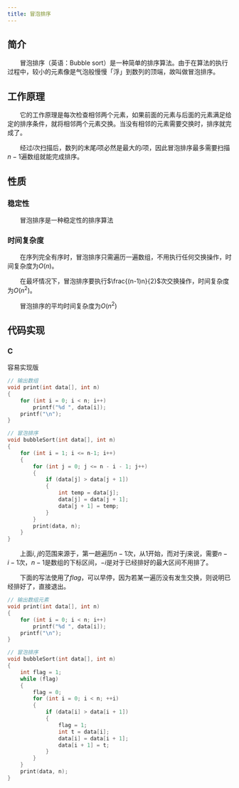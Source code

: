 ```yaml
---
title: 冒泡排序
---
```


## 简介

&emsp;&emsp;冒泡排序（英语：Bubble sort）是一种简单的排序算法。由于在算法的执行过程中，较小的元素像是气泡般慢慢「浮」到数列的顶端，故叫做冒泡排序。

## 工作原理

&emsp;&emsp;它的工作原理是每次检查相邻两个元素，如果前面的元素与后面的元素满足给定的排序条件，就将相邻两个元素交换。当没有相邻的元素需要交换时，排序就完成了。

&emsp;&emsp;经过$i$次扫描后，数列的末尾$i$项必然是最大的$i$项，因此冒泡排序最多需要扫描$n-1$遍数组就能完成排序。

## 性质

### 稳定性

&emsp;&emsp;冒泡排序是一种稳定性的排序算法

### 时间复杂度

&emsp;&emsp;在序列完全有序时，冒泡排序只需遍历一遍数组，不用执行任何交换操作，时间复杂度为$O(n)$。

&emsp;&emsp;在最坏情况下，冒泡排序要执行$\frac{(n-1)n}{2}$次交换操作，时间复杂度为$O(n^{2})$。

&emsp;&emsp;冒泡排序的平均时间复杂度为$O(n^2)$

## 代码实现

### C

容易实现版

```C
// 输出数组
void print(int data[], int n)
{
    for (int i = 0; i < n; i++)
        printf("%d ", data[i]);
    printf("\n");
}

// 冒泡排序
void bubbleSort(int data[], int n)
{
    for (int i = 1; i <= n-1; i++)
    {
        for (int j = 0; j <= n - i - 1; j++)
        {
            if (data[j] > data[j + 1])
            {
                int temp = data[j];
                data[j] = data[j + 1];
                data[j + 1] = temp;
            }
        }
        print(data, n);
    }
}
```

&emsp;&emsp;上面$i,\;j$的范围来源于，第一趟遍历$n-1$次，从$1$开始，而对于$j$来说，需要$n-i-1$次，$n-1$是数组的下标区间，$-i$是对于已经排好的最大区间不用排了。

&emsp;&emsp;下面的写法使用了$flag$，可以早停，因为若某一遍历没有发生交换，则说明已经排好了，直接退出。

```C
// 输出数组元素
void print(int data[], int n)
{
    for (int i = 0; i < n; i++)
        printf("%d ", data[i]);
    printf("\n");
}

// 冒泡排序
void bubbleSort(int data[], int n)
{
    int flag = 1;
    while (flag)
    {
        flag = 0;
        for (int i = 0; i < n; ++i)
        {
            if (data[i] > data[i + 1])
            {
                flag = 1;
                int t = data[i];
                data[i] = data[i + 1];
                data[i + 1] = t;
            }
        }
    }
    print(data, n);
}
```
